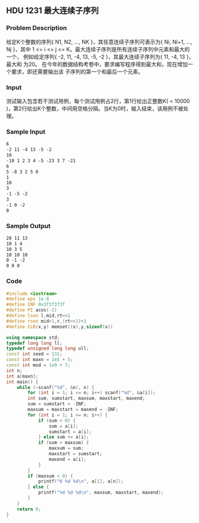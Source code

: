 ## HDU 1231 最大连续子序列

### **Problem Description**

给定K个整数的序列{ N1, N2, ..., NK }，其任意连续子序列可表示为{ Ni, Ni+1, ...,
Nj }，其中 1 <= i <= j <= K。最大连续子序列是所有连续子序列中元素和最大的一个，
例如给定序列{ -2, 11, -4, 13, -5, -2 }，其最大连续子序列为{ 11, -4, 13 }，最大和
为20。
在今年的数据结构考卷中，要求编写程序得到最大和，现在增加一个要求，即还需要输出该
子序列的第一个和最后一个元素。

 ### **Input**

测试输入包含若干测试用例，每个测试用例占2行，第1行给出正整数K( < 10000 )，第2行给出K个整数，中间用空格分隔。当K为0时，输入结束，该用例不被处理。

### **Sample Input**

```markdown
6
-2 11 -4 13 -5 -2
10
-10 1 2 3 4 -5 -23 3 7 -21
6
5 -8 3 2 5 0
1
10
3
-1 -5 -2
3
-1 0 -2
0
```

### Sample Output

```markdown
20 11 13
10 1 4
10 3 5
10 10 10
0 -1 -2
0 0 0
```

### Code

```c++
#include <iostream>
#define eps 1e-8
#define INF 0x3f3f3f3f
#define PI acos(-1)
#define lson l,mid,rt<<1
#define rson mid+1,r,(rt<<1)+1
#define CLR(x,y) memset((x),y,sizeof(x))

using namespace std;
typedef long long ll;
typedef unsigned long long ull;
const int seed = 131;
const int maxn = 1e5 + 5;
const int mod = 1e9 + 7;
int n;
int a[maxn];
int main() {
    while (~scanf("%d", &n), n) {
        for (int i = 1; i <= n; i++) scanf("%d", &a[i]);
        int sum, sumstart, maxsum, maxstart, maxend;
        sum = sumstart = -INF;
        maxsum = maxstart = maxend = -INF;
        for (int i = 1; i <= n; i++) {
            if (sum < 0) {
                sum = a[i];
                sumstart = a[i];
            } else sum += a[i];
            if (sum > maxsum) {
                maxsum = sum;
                maxstart = sumstart;
                maxend = a[i];
            }
        }
        if (maxsum < 0) {
            printf("0 %d %d\n", a[1], a[n]);
        } else {
            printf("%d %d %d\n", maxsum, maxstart, maxend);
        }
    }
    return 0;
}
```



